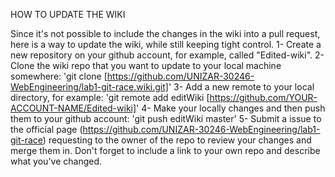 HOW TO UPDATE THE WIKI

Since it's not possible to include the changes in the wiki into a pull request, here is a way to update the wiki, while still keeping tight control.
1- Create a new repository on your github account, for example, called "Edited-wiki".
2- Clone the wiki repo that you want to update to your local machine somewhere: 'git clone [https://github.com/UNIZAR-30246-WebEngineering/lab1-git-race.wiki.git]'
3- Add a new remote to your local directory, for example: 'git remote add editWiki [https://github.com/YOUR-ACCOUNT-NAME/Edited-wiki]'
4- Make your locally changes and then push them to your github account: 'git push editWiki master'
5-  Submit a issue to the official page (https://github.com/UNIZAR-30246-WebEngineering/lab1-git-race) requesting to the owner of the repo to review your changes and merge them in. Don't forget to include a link to your own repo and describe what you've changed.